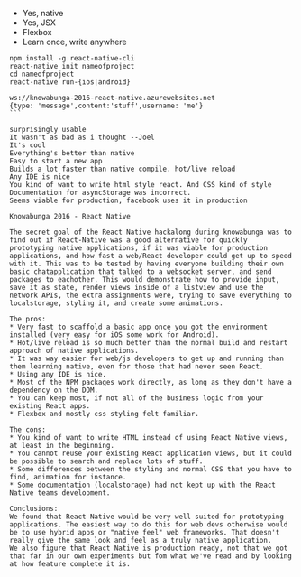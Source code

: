 
* Yes, native
* Yes, JSX
* Flexbox
* Learn once, write anywhere

````
npm install -g react-native-cli
react-native init nameofproject
cd nameofproject
react-native run-{ios|android}
````

````
ws://knowabunga-2016-react-native.azurewebsites.net
{type: 'message',content:'stuff',username: 'me'}
```

surprisingly usable
It wasn't as bad as i thought --Joel
It's cool
Everything's better than native
Easy to start a new app
Builds a lot faster than native compile. hot/live reload
Any IDE is nice
You kind of want to write html style react. And CSS kind of style
Documentation for asyncStorage was incorrect.
Seems viable for production, facebook uses it in production

Knowabunga 2016 - React Native

The secret goal of the React Native hackalong during knowabunga was to find out if React-Native was a good alternative for quickly prototyping native applications, if it was viable for production applications, and how fast a web/React developer could get up to speed with it. This was to be tested by having everyone building their own basic chatapplication that talked to a websocket server, and send packages to eachother. This would demonstrate how to provide input, save it as state, render views inside of a listview and use the network APIs, the extra assignments were, trying to save everything to localstorage, styling it, and create some animations.

The pros:
* Very fast to scaffold a basic app once you got the environment installed (very easy for iOS some work for Android).
* Hot/live reload is so much better than the normal build and restart approach of native applications.
* It was way easier for web/js developers to get up and running than them learning native, even for those that had never seen React.
* Using any IDE is nice.
* Most of the NPM packages work directly, as long as they don't have a dependency on the DOM.
* You can keep most, if not all of the business logic from your existing React apps.
* Flexbox and mostly css styling felt familiar.

The cons:
* You kind of want to write HTML instead of using React Native views, at least in the beginning.
* You cannot reuse your existing React application views, but it could be possible to search and replace lots of stuff.
* Some differences between the styling and normal CSS that you have to find, animation for instance.
* Some documentation (localstorage) had not kept up with the React Native teams development.

Conclusions:
We found that React Native would be very well suited for prototyping applications. The easiest way to do this for web devs otherwise would be to use hybrid apps or "native feel" web frameworks. That doesn't really give the same look and feel as a truly native application.
We also figure that React Native is production ready, not that we got that far in our own experiments but fom what we've read and by looking at how feature complete it is.